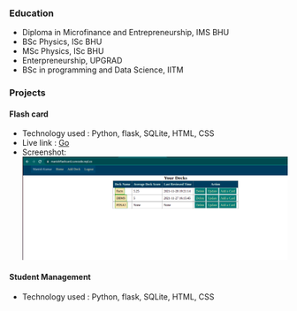### Education
- Diploma in Microfinance and Entrepreneurship, IMS BHU
- BSc Physics, ISc BHU
- MSc Physics, ISc BHU
- Enterpreneurship, UPGRAD
- BSc in programming and Data Science, IITM

### Projects
#### Flash card
- Technology used : Python, flask, SQLite, HTML, CSS
- Live link : [Go](https://manishflashcard.curecode.repl.co/)
- Screenshot: ![screenshot](images/flashcard.png)
#### Student Management
- Technology used : Python, flask, SQLite, HTML, CSS
